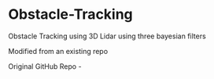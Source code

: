 # Obstacle-Tracking

Obstacle Tracking using 3D Lidar using three bayesian filters

Modified from an existing repo

Original GitHub Repo - 
